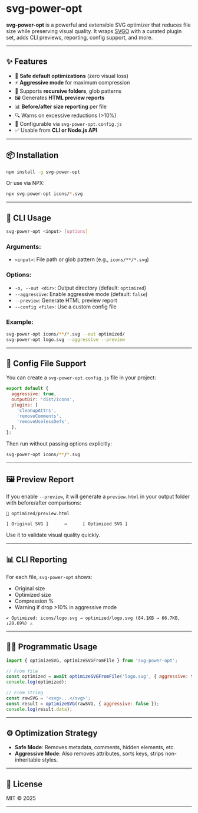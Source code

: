 
# svg-power-opt

**svg-power-opt** is a powerful and extensible SVG optimizer that reduces file size while preserving visual quality. It wraps [SVGO](https://github.com/svg/svgo) with a curated plugin set, adds CLI previews, reporting, config support, and more.

---

## ✨ Features

- 🔧 **Safe default optimizations** (zero visual loss)
- ⚡ **Aggressive mode** for maximum compression
- 📁 Supports **recursive folders**, glob patterns
- 🖼️ Generates **HTML preview reports**
- 📊 **Before/after size reporting** per file
- 🔍 Warns on excessive reductions (>10%)
- 🧾 Configurable via `svg-power-opt.config.js`
- ✅ Usable from **CLI or Node.js API**

---

## 📦 Installation

```bash
npm install -g svg-power-opt
```

Or use via NPX:

```bash
npx svg-power-opt icons/*.svg
```

---

## 🚀 CLI Usage

```bash
svg-power-opt <input> [options]
```

### Arguments:
- `<input>`: File path or glob pattern (e.g., `icons/**/*.svg`)

### Options:
- `-o, --out <dir>`: Output directory (default: `optimized`)
- `--aggressive`: Enable aggressive mode (default: `false`)
- `--preview`: Generate HTML preview report
- `--config <file>`: Use a custom config file

### Example:

```bash
svg-power-opt icons/**/*.svg --out optimized/
svg-power-opt logo.svg --aggressive --preview
```

---

## 🧾 Config File Support

You can create a `svg-power-opt.config.js` file in your project:

```js
export default {
  aggressive: true,
  outputDir: 'dist/icons',
  plugins: [
    'cleanupAttrs',
    'removeComments',
    'removeUselessDefs',
  ],
};
```

Then run without passing options explicitly:

```bash
svg-power-opt icons/**/*.svg
```

---

## 🖼️ Preview Report

If you enable `--preview`, it will generate a `preview.html` in your output folder with before/after comparisons:

```
📁 optimized/preview.html

[ Original SVG ]      →      [ Optimized SVG ]
```

Use it to validate visual quality quickly.

---

## 📊 CLI Reporting

For each file, `svg-power-opt` shows:

- Original size
- Optimized size
- Compression %
- Warning if drop >10% in aggressive mode

```
✔ Optimized: icons/logo.svg → optimized/logo.svg (84.1KB → 66.7KB, ↓20.69%) ⚠️
```

---

## 🧑‍💻 Programmatic Usage

```js
import { optimizeSVG, optimizeSVGFromFile } from 'svg-power-opt';

// From file
const optimized = await optimizeSVGFromFile('logo.svg', { aggressive: true });
console.log(optimized);

// From string
const rawSVG = '<svg>...</svg>';
const result = optimizeSVG(rawSVG, { aggressive: false });
console.log(result.data);
```

---

## ⚙️ Optimization Strategy

- **Safe Mode**: Removes metadata, comments, hidden elements, etc.
- **Aggressive Mode**: Also removes attributes, sorts keys, strips non-inheritable styles.

---

## 📄 License

MIT © 2025

---

